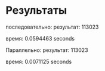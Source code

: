 # Результаты

последовательно: результат: 113023

время: 0.0594463 seconds

Параллельно: результат: 113023

время: 0.0071125 seconds
